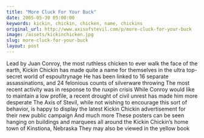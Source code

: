```yaml
---
title: "More Cluck For Your Buck"
date: 2005-05-30 05:00:00
keywords: kickin, chickin, chicken, name, chickins
original_url: http://www.axisofstevil.com/p/more-cluck-for-your-buck
image: /assets/kickinchicken.jpg
slug: more-cluck-for-your-buck
layout: post
---
```


Lead by Juan Conroy, the most ruthless chicken to ever walk the face of the earth, Kickin Chickin has made quite a name for themselves in the ultra top-secret world of espoultrynage He has been linked to 16 separate assassinations, and 24 felonious counts of silverware throwing The most recent activity was in response to the ruxpin crisis While Conroy would like to maintain a low profile, a recent drought of civil unrest has made him more desperate The Axis of Stevil, while not wishing to encourage this sort of behavior, is happy to display the latest Kickin Chickin advertisement for their new public campaign
And much more
These posters can be seen hanging on buildings and marquees all around the Kickin Chickin’s home town of Kinstiona, Nebraska They may also be viewed in the yellow book

